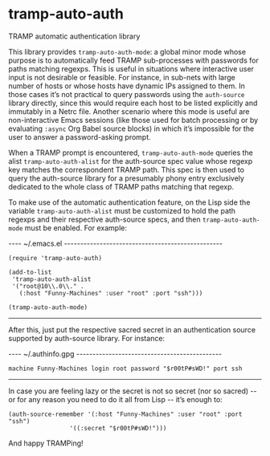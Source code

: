 # tramp-auto-auth
TRAMP automatic authentication library

This library provides `tramp-auto-auth-mode`: a global minor mode
whose purpose is to automatically feed TRAMP sub-processes with
passwords for paths matching regexps.  This is useful in situations
where interactive user input is not desirable or feasible.  For
instance, in sub-nets with large number of hosts or whose hosts have
dynamic IPs assigned to them.  In those cases it’s not practical to
query passwords using the `auth-source` library directly, since this
would require each host to be listed explicitly and immutably in a
Netrc file.  Another scenario where this mode is useful are
non-interactive Emacs sessions (like those used for batch processing
or by evaluating `:async` Org Babel source blocks) in which it’s
impossible for the user to answer a password-asking prompt.

When a TRAMP prompt is encountered, `tramp-auto-auth-mode` queries the
alist `tramp-auto-auth-alist` for the auth-source spec value whose
regexp key matches the correspondent TRAMP path.  This spec is then
used to query the auth-source library for a presumably phony entry
exclusively dedicated to the whole class of TRAMP paths matching that
regexp.

To make use of the automatic authentication feature, on the Lisp side
the variable `tramp-auto-auth-alist` must be customized to hold the
path regexps and their respective auth-source specs, and then
`tramp-auto-auth-mode` must be enabled.  For example:

---- ~/.emacs.el -------------------------------------------------
```
(require 'tramp-auto-auth)

(add-to-list
 'tramp-auto-auth-alist
 '("root@10\\.0\\." .
   (:host "Funny-Machines" :user "root" :port "ssh")))

(tramp-auto-auth-mode)
```
------------------------------------------------------------------

After this, just put the respective sacred secret in an
authentication source supported by auth-source library.  For
instance:

---- ~/.authinfo.gpg ---------------------------------------------
```
machine Funny-Machines login root password "$r00tP#sWD!" port ssh
```
------------------------------------------------------------------

In case you are feeling lazy or the secret is not so secret (nor so
sacred) -- or for any reason you need to do it all from Lisp --
it’s enough to:

```
(auth-source-remember '(:host "Funny-Machines" :user "root" :port "ssh")
		         '((:secret "$r00tP#sWD!")))
```

And happy TRAMPing!
